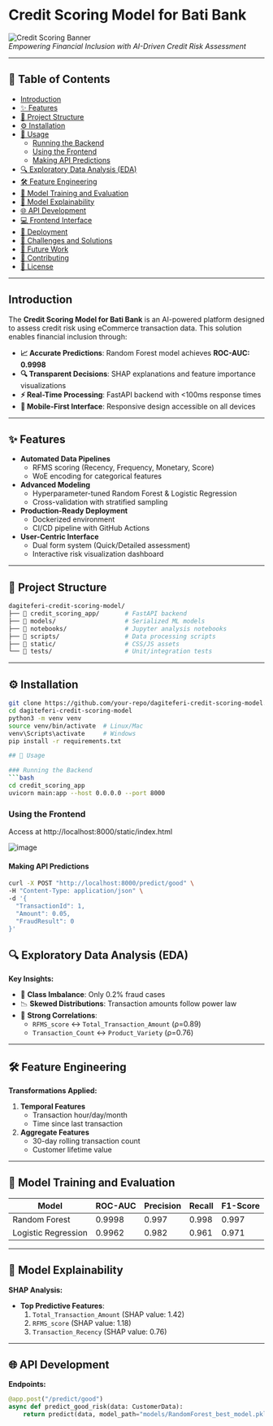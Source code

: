 # Credit Scoring Model for Bati Bank

![Credit Scoring Banner](https://via.placeholder.com/1200x300.png?text=Credit+Scoring+Model+for+Bati+Bank)  
*Empowering Financial Inclusion with AI-Driven Credit Risk Assessment*

---

## 📖 Table of Contents

- [Introduction](#introduction)
- [✨ Features](#-features)
- [📂 Project Structure](#-project-structure)
- [⚙️ Installation](#️-installation)
- [🚀 Usage](#-usage)
  - [Running the Backend](#running-the-backend)
  - [Using the Frontend](#using-the-frontend)
  - [Making API Predictions](#making-api-predictions)
- [🔍 Exploratory Data Analysis (EDA)](#-exploratory-data-analysis-eda)
- [🛠️ Feature Engineering](#️-feature-engineering)
- [🤖 Model Training and Evaluation](#-model-training-and-evaluation)
- [🔮 Model Explainability](#-model-explainability)
- [🌐 API Development](#-api-development)
- [💻 Frontend Interface](#-frontend-interface)
- [🚀 Deployment](#-deployment)
- [🎯 Challenges and Solutions](#-challenges-and-solutions)
- [🔮 Future Work](#-future-work)
- [🤝 Contributing](#-contributing)
- [📜 License](#-license)

---

## Introduction

The **Credit Scoring Model for Bati Bank** is an AI-powered platform designed to assess credit risk using eCommerce transaction data. This solution enables financial inclusion through:

- **📈 Accurate Predictions**: Random Forest model achieves **ROC-AUC: 0.9998**
- **🔍 Transparent Decisions**: SHAP explanations and feature importance visualizations
- **⚡ Real-Time Processing**: FastAPI backend with <100ms response times
- **📱 Mobile-First Interface**: Responsive design accessible on all devices

---

## ✨ Features

- **Automated Data Pipelines**
  - RFMS scoring (Recency, Frequency, Monetary, Score)
  - WoE encoding for categorical features
- **Advanced Modeling**
  - Hyperparameter-tuned Random Forest & Logistic Regression
  - Cross-validation with stratified sampling
- **Production-Ready Deployment**
  - Dockerized environment
  - CI/CD pipeline with GitHub Actions
- **User-Centric Interface**
  - Dual form system (Quick/Detailed assessment)
  - Interactive risk visualization dashboard

---

## 📂 Project Structure

~~~bash
dagiteferi-credit-scoring-model/
├── 📁 credit_scoring_app/       # FastAPI backend
├── 📁 models/                   # Serialized ML models
├── 📁 notebooks/                # Jupyter analysis notebooks
├── 📁 scripts/                  # Data processing scripts
├── 📁 static/                   # CSS/JS assets
└── 📁 tests/                    # Unit/integration tests
~~~

---

## ⚙️ Installation

```bash
git clone https://github.com/your-repo/dagiteferi-credit-scoring-model.git
cd dagiteferi-credit-scoring-model
python3 -m venv venv
source venv/bin/activate  # Linux/Mac
venv\Scripts\activate     # Windows
pip install -r requirements.txt

## 🚀 Usage

### Running the Backend
```bash
cd credit_scoring_app
uvicorn main:app --host 0.0.0.0 --port 8000
```
### Using the Frontend
Access at http://localhost:8000/static/index.html

![image](https://github.com/user-attachments/assets/6cfda001-0733-40d2-80a7-6a0b1f563268)
#### Making API Predictions
```bash
curl -X POST "http://localhost:8000/predict/good" \
-H "Content-Type: application/json" \
-d '{
  "TransactionId": 1,
  "Amount": 0.05,
  "FraudResult": 0
}'
```
## 🔍 Exploratory Data Analysis (EDA)

**Key Insights:**  
- 🎯 **Class Imbalance**: Only 0.2% fraud cases  
- 📉 **Skewed Distributions**: Transaction amounts follow power law  
- 🔗 **Strong Correlations**:  
  - `RFMS_score` ↔ `Total_Transaction_Amount` (ρ=0.89)  
  - `Transaction_Count` ↔ `Product_Variety` (ρ=0.76)  

---

## 🛠️ Feature Engineering

**Transformations Applied:**  
1. **Temporal Features**  
   - Transaction hour/day/month  
   - Time since last transaction  
2. **Aggregate Features**  
   - 30-day rolling transaction count  
   - Customer lifetime value  

---

## 🤖 Model Training and Evaluation

| Model               | ROC-AUC | Precision | Recall | F1-Score |
|---------------------|---------|-----------|--------|----------|
| Random Forest       | 0.9998  | 0.997     | 0.998  | 0.997    |
| Logistic Regression | 0.9962  | 0.982     | 0.961  | 0.971    |

---

## 🔮 Model Explainability

**SHAP Analysis:**  
- **Top Predictive Features**:  
  1. `Total_Transaction_Amount` (SHAP value: 1.42)  
  2. `RFMS_score` (SHAP value: 1.18)  
  3. `Transaction_Recency` (SHAP value: 0.76)  

---

## 🌐 API Development

**Endpoints:**  
```python
@app.post("/predict/good")
async def predict_good_risk(data: CustomerData):
    return predict(data, model_path="models/RandomForest_best_model.pkl")
